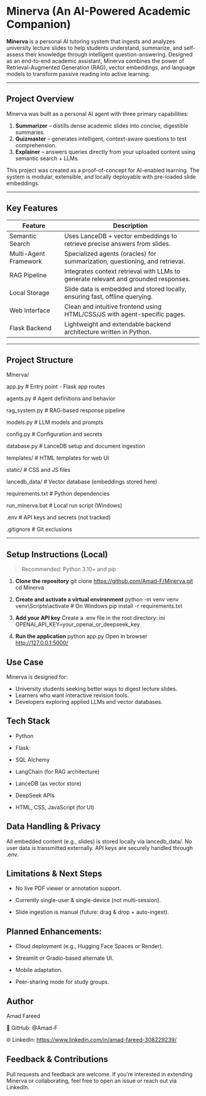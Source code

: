# Minerva (An AI-Powered Academic Companion)

**Minerva** is a personal AI tutoring system that ingests and analyzes university lecture slides to help students understand, summarize, and self-assess their knowledge through intelligent question-answering. Designed as an end-to-end academic assistant, Minerva combines the power of Retrieval-Augmented Generation (RAG), vector embeddings, and language models to transform passive reading into active learning.

---

## Project Overview

Minerva was built as a personal AI agent with three primary capabilities:

1. **Summarizer** – distills dense academic slides into concise, digestible summaries.
2. **Quizmaster** – generates intelligent, context-aware questions to test comprehension.
3. **Explainer** – answers queries directly from your uploaded content using semantic search + LLMs.

This project was created as a proof-of-concept for AI-enabled learning. The system is modular, extensible, and locally deployable with pre-loaded slide embeddings.

---

## Key Features

| Feature        | Description                                                                 |
|----------------|-----------------------------------------------------------------------------|
| Semantic Search | Uses LanceDB + vector embeddings to retrieve precise answers from slides. |
| Multi-Agent Framework | Specialized agents (oracles) for summarization, questioning, and retrieval. |
| RAG Pipeline | Integrates context retrieval with LLMs to generate relevant and grounded responses. |
| Local Storage | Slide data is embedded and stored locally, ensuring fast, offline querying. |
| Web Interface | Clean and intuitive frontend using HTML/CSS/JS with agent-specific pages. |
| Flask Backend | Lightweight and extendable backend architecture written in Python.        |

---

## Project Structure

Minerva/

app.py # Entry point - Flask app routes

agents.py # Agent definitions and behavior

rag_system.py # RAG-based response pipeline

models.py # LLM models and prompts

config.py # Configuration and secrets

database.py # LanceDB setup and document ingestion


templates/ # HTML templates for web UI

static/ # CSS and JS files

lancedb_data/ # Vector database (embeddings stored here)


requirements.txt # Python dependencies

run_minerva.bat # Local run script (Windows)

.env # API keys and secrets (not tracked)

.gitignore # Git exclusions

---

##  Setup Instructions (Local)

> Recommended: Python 3.10+ and pip

1. **Clone the repository**
git clone https://github.com/Amad-F/Minerva.git
cd Minerva

2. **Create and activate a virtual environment**
python -m venv venv
venv\Scripts\activate  # On Windows
pip install -r requirements.txt

3. **Add your API key**
Create a .env file in the root directory:
ini
OPENAI_API_KEY=your_openai_or_deepseek_key

4. **Run the application**
python app.py
Open in browser
http://127.0.0.1:5000/

## Use Case
Minerva is designed for:

- University students seeking better ways to digest lecture slides.
- Learners who want interactive revision tools.
- Developers exploring applied LLMs and vector databases.


## Tech Stack

- Python

- Flask

- SQL Alchemy

- LangChain (for RAG architecture)

- LanceDB (as vector store)

- DeepSeek APIs

- HTML, CSS, JavaScript (for UI)

## Data Handling & Privacy
All embedded content (e.g., slides) is stored locally via lancedb_data/. No user data is transmitted externally. API keys are securely handled through .env.

## Limitations & Next Steps

- No live PDF viewer or annotation support.

- Currently single-user & single-device (not multi-session).

- Slide ingestion is manual (future: drag & drop + auto-ingest).

## Planned Enhancements:

- Cloud deployment (e.g., Hugging Face Spaces or Render).

- Streamlit or Gradio-based alternate UI.

- Mobile adaptation.

- Peer-sharing mode for study groups.


## Author

Amad Fareed

📌 GitHub: @Amad-F

🌐 LinkedIn: https://www.linkedin.com/in/amad-fareed-308229239/

## Feedback & Contributions
Pull requests and feedback are welcome. If you’re interested in extending Minerva or collaborating, feel free to open an issue or reach out via LinkedIn.
